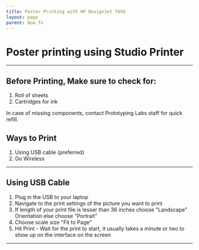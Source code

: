 ```yaml
---
title: Poster Printing with HP DesignJet T650
layout: page
parent: How To
---
```


# Poster printing using Studio Printer
---

## Before Printing, Make sure to check for:

1. Roll of sheets 
2. Cartridges for ink

In case of missing components, contact Prototyping Labs staff for quick refill.


## Ways to Print 
1. Using USB cable (preferred)
2. Go Wireless

---

## Using USB Cable

1. Plug in the USB to your laptop
2. Navigate to the print settings of the picture you want to print  
3. If length of your print file is lesser than 36 inches choose "Landscape" Orientation else choose "Portrait"
4. Choose scale size "Fit to Page"
5. Hit Print - Wait for the print to start, it usually takes a minute or two to show up on the interface on the screen
---
